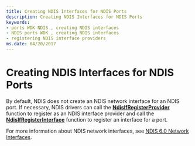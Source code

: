 ```yaml
---
title: Creating NDIS Interfaces for NDIS Ports
description: Creating NDIS Interfaces for NDIS Ports
keywords:
- ports WDK NDIS , creating NDIS interfaces
- NDIS ports WDK , creating NDIS interfaces
- registering NDIS interface providers
ms.date: 04/20/2017
---
```


# Creating NDIS Interfaces for NDIS Ports





By default, NDIS does not create an NDIS network interface for an NDIS port. If necessary, NDIS drivers can call the [**NdisIfRegisterProvider**](/windows-hardware/drivers/ddi/ndis/nf-ndis-ndisifregisterprovider) function to register as an NDIS interface provider and call the [**NdisIfRegisterInterface**](/windows-hardware/drivers/ddi/ndis/nf-ndis-ndisifregisterinterface) function to register an interface for a port.

For more information about NDIS network interfaces, see [NDIS 6.0 Network Interfaces](/windows-hardware/drivers/ddi/_netvista/).

 

